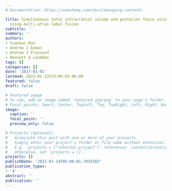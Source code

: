 ```yaml
---
# Documentation: https://wowchemy.com/docs/managing-content/

title: Simultaneous total intracranial volume and posterior fossa volume estimation
  using multi-atlas label fusion
subtitle: ''
summary: ''
authors:
- Yuankai Huo
- Andrew J Asman
- Andrew J Plassard
- Bennett A Landman
tags: []
categories: []
date: '2017-01-01'
lastmod: 2022-01-13T23:06:03-06:00
featured: false
draft: false

# Featured image
# To use, add an image named `featured.jpg/png` to your page's folder.
# Focal points: Smart, Center, TopLeft, Top, TopRight, Left, Right, BottomLeft, Bottom, BottomRight.
image:
  caption: ''
  focal_point: ''
  preview_only: false

# Projects (optional).
#   Associate this post with one or more of your projects.
#   Simply enter your project's folder or file name without extension.
#   E.g. `projects = ["internal-project"]` references `content/project/deep-learning/index.md`.
#   Otherwise, set `projects = []`.
projects: []
publishDate: '2022-01-14T05:06:01.793530Z'
publication_types:
- '4'
abstract: ''
publication: ''
---
```

